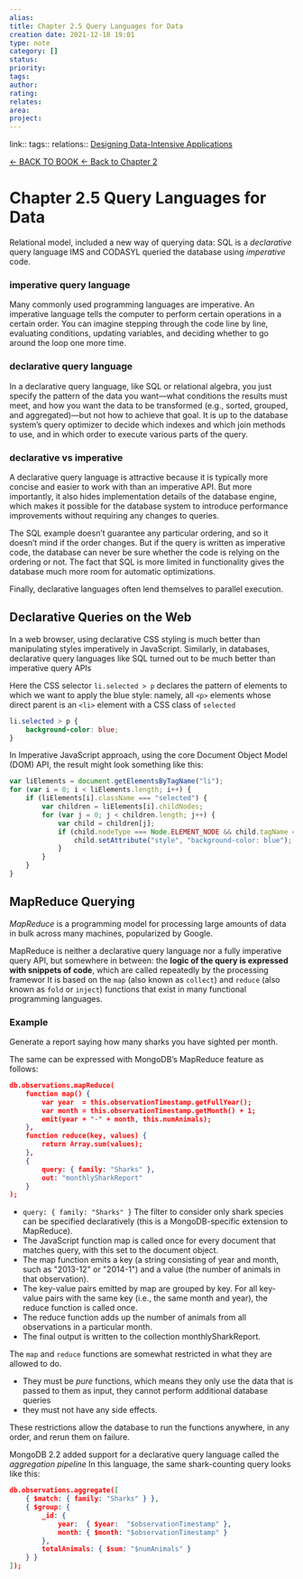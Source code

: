```yaml
---
alias: 
title: Chapter 2.5 Query Languages for Data 
creation date: 2021-12-18 19:01
type: note
category: []
status:
priority:
tags:
author:
rating: 
relates: 
area: 
project:
---
```

link:: 
tags:: 
relations:: [Designing Data-Intensive Applications](Designing%20Data-Intensive%20Applications.md)

[<- BACK TO BOOK ](Designing%20Data-Intensive%20Applications.md)
[<- Back to Chapter 2](DDIA-%20Chapter%202.%20Data%20Models%20and%20Query%20Languages.md)

# Chapter 2.5 Query Languages for Data

Relational model, included a new way of querying data: SQL is a _declarative_ query language
IMS and CODASYL queried the database using _imperative_ code.

### imperative query language
Many commonly used programming languages are imperative.
An imperative language tells the computer to perform certain operations in a certain order.
You can imagine stepping through the code line by line, evaluating conditions, updating variables, and deciding whether to go around the loop one more time.


### declarative query language

In a declarative query language, like SQL or relational algebra, you just specify the pattern of the data you want—what conditions the results must meet, and how you want the data to be transformed (e.g., sorted, grouped, and aggregated)—but not how to achieve that goal.
It is up to the database system’s query optimizer to decide which indexes and which join methods to use, and in which order to execute various parts of the query.


### declarative vs imperative

A declarative query language is attractive because it is typically more concise and easier to work with than an imperative API.
But more importantly, it also hides implementation details of the database engine, which makes it possible for the database system to introduce performance improvements without requiring any changes to queries.

The SQL example doesn’t guarantee any particular ordering, and so it doesn’t mind if the order changes. But if the query is written as imperative code, the database can never be sure whether the code is relying on the ordering or not. The fact that SQL is more limited in functionality gives the database much more room for automatic optimizations.

Finally, declarative languages often lend themselves to parallel execution.

##  Declarative Queries on the Web

In a web browser, using declarative CSS styling is much better than manipulating styles imperatively in JavaScript. Similarly, in databases, declarative query languages like SQL turned out to be much better than imperative query APIs

Here the CSS selector `li.selected > p` declares the pattern of elements to which we want to apply the blue style: namely, all `<p>` elements whose direct parent is an `<li>` element with a CSS class of `selected`
```css
li.selected > p {
    background-color: blue;
}
```

In Imperative JavaScript approach, using the core Document Object Model (DOM) API, the result might look something like this:
```js
var liElements = document.getElementsByTagName("li");
for (var i = 0; i < liElements.length; i++) {
    if (liElements[i].className === "selected") {
        var children = liElements[i].childNodes;
        for (var j = 0; j < children.length; j++) {
            var child = children[j];
            if (child.nodeType === Node.ELEMENT_NODE && child.tagName === "P") {
                child.setAttribute("style", "background-color: blue");
            }
        }
    }
}
```


## MapReduce Querying
_MapReduce_ is a programming model for processing large amounts of data in bulk across many machines, popularized by Google.

MapReduce is neither a declarative query language nor a fully imperative query API, but somewhere in between: the **logic of the query is expressed with snippets of code**, which are called repeatedly by the processing framewor
It is based on the `map` (also known as `collect`) and `reduce` (also known as `fold` or `inject`) functions that exist in many functional programming languages.

### Example

Generate a report saying how many sharks you have sighted per month.

The same can be expressed with MongoDB’s MapReduce feature as follows:

```json
db.observations.mapReduce(
    function map() { 
        var year  = this.observationTimestamp.getFullYear();
        var month = this.observationTimestamp.getMonth() + 1;
        emit(year + "-" + month, this.numAnimals); 
    },
    function reduce(key, values) { 
        return Array.sum(values); 
    },
    {
        query: { family: "Sharks" }, 
        out: "monthlySharkReport" 
    }
);
```

- `query: { family: "Sharks" }` The filter to consider only shark species can be specified declaratively (this is a MongoDB-specific extension to MapReduce).
- The JavaScript function map is called once for every document that matches query, with this set to the document object.
- The map function emits a key (a string consisting of year and month, such as "2013-12" or "2014-1") and a value (the number of animals in that observation).
- The key-value pairs emitted by map are grouped by key. For all key-value pairs with the same key (i.e., the same month and year), the reduce function is called once.
- The reduce function adds up the number of animals from all observations in a particular month.
- The final output is written to the collection monthlySharkReport.

The `map` and `reduce` functions are somewhat restricted in what they are allowed to do. 
- They must be _pure_ functions, which means they only use the data that is passed to them as input, they cannot perform additional database queries
- they must not have any side effects.

These restrictions allow the database to run the functions anywhere, in any order, and rerun them on failure.


MongoDB 2.2 added support for a declarative query language called the _aggregation pipeline_
In this language, the same shark-counting query looks like this:

```json
db.observations.aggregate([
    { $match: { family: "Sharks" } },
    { $group: {
        _id: {
            year:  { $year:  "$observationTimestamp" },
            month: { $month: "$observationTimestamp" }
        },
        totalAnimals: { $sum: "$numAnimals" }
    } }
]);
```